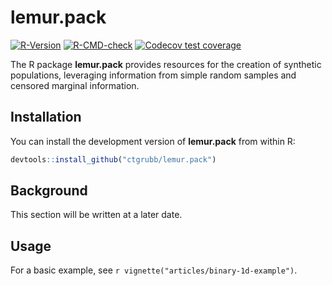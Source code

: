 # lemur.pack

[![R-Version](https://img.shields.io/badge/R%3E%3D-3.5.0-blue)](https://img.shields.io/badge/R%3E%3D-3.5.0-blue)
[![R-CMD-check](https://github.com/ctgrubb/lemur.pack/workflows/R-CMD-check/badge.svg)](https://github.com/ctgrubb/lemur.pack/actions)
[![Codecov test coverage](https://codecov.io/gh/ctgrubb/lemur.pack/branch/master/graph/badge.svg)](https://codecov.io/gh/ctgrubb/lemur.pack)

The R package **lemur.pack** provides resources for the creation of synthetic populations, leveraging information from 
simple random samples and censored marginal information.

## Installation

You can install the development version of **lemur.pack** from within R:

```r
devtools::install_github("ctgrubb/lemur.pack")
```

## Background

This section will be written at a later date.

## Usage

For a basic example, see `r vignette("articles/binary-1d-example")`.
